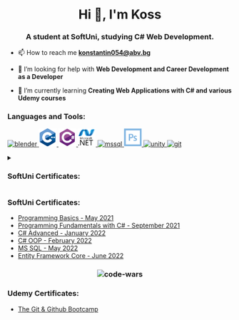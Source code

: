 <h1 align="center">Hi 👋, I'm Koss</h1>
<h3 align="center">A student at SoftUni, studying C# Web Development.</h3>

- 📫 How to reach me **konstantin054@abv.bg**

- 🤝 I’m looking for help with **Web Development and Career Development as a Developer**

- 🌱 I’m currently learning **Creating Web Applications with C# and various Udemy courses**

<h3 align="left">Languages and Tools:</h3>
<p align="left"> <a href="https://www.blender.org/" target="_blank" rel="noreferrer"> <img src="https://download.blender.org/branding/community/blender_community_badge_white.svg" alt="blender" width="40" height="40"/> </a> <a href="https://www.w3schools.com/cpp/" target="_blank" rel="noreferrer"> <img src="https://raw.githubusercontent.com/devicons/devicon/master/icons/cplusplus/cplusplus-original.svg" alt="cplusplus" width="40" height="40"/> </a> <a href="https://www.w3schools.com/cs/" target="_blank" rel="noreferrer"> <img src="https://raw.githubusercontent.com/devicons/devicon/master/icons/csharp/csharp-original.svg" alt="csharp" width="40" height="40"/> </a> <a href="https://dotnet.microsoft.com/" target="_blank" rel="noreferrer"> <img src="https://raw.githubusercontent.com/devicons/devicon/master/icons/dot-net/dot-net-original-wordmark.svg" alt="dotnet" width="40" height="40"/> </a> <a href="https://www.microsoft.com/en-us/sql-server" target="_blank" rel="noreferrer"> <img src="https://www.svgrepo.com/show/303229/microsoft-sql-server-logo.svg" alt="mssql" width="40" height="40"/> </a> <a href="https://www.photoshop.com/en" target="_blank" rel="noreferrer"> <img src="https://raw.githubusercontent.com/devicons/devicon/master/icons/photoshop/photoshop-line.svg" alt="photoshop" width="40" height="40"/> </a> <a href="https://unity.com/" target="_blank" rel="noreferrer"> <img src="https://www.vectorlogo.zone/logos/unity3d/unity3d-icon.svg" alt="unity" width="40" height="40"/> </a> <a href="https://git-scm.com/" target="_blank" rel="noreferrer"> <img src="https://www.vectorlogo.zone/logos/git-scm/git-scm-icon.svg" alt="git" width="40" height="40"/> </a> </p>

<details>
  <summary><h3 align="left">SoftUni Certificates:</h3></summary>
  
  - [Programming Basics - May 2021](https://softuni.bg/certificates/details/107349/2e8ea6df)
  - [Programming Fundamentals with C# - September 2021](https://softuni.bg/certificates/details/119978/db1b63ec)
  - [C# Advanced - January 2022](https://softuni.bg/certificates/details/123612/196882b5)
  - [C# OOP - February 2022](https://softuni.bg/certificates/details/130950/25e362cb)
  - [MS SQL - May 2022](https://softuni.bg/certificates/details/134776/2ea011f0)
  - [Entity Framework Core - June 2022](https://softuni.bg/certificates/details/138307/97883558)
  
</details>
<h3 align="left">SoftUni Certificates:</h3>

- [Programming Basics - May 2021](https://softuni.bg/certificates/details/107349/2e8ea6df)
- [Programming Fundamentals with C# - September 2021](https://softuni.bg/certificates/details/119978/db1b63ec)
- [C# Advanced - January 2022](https://softuni.bg/certificates/details/123612/196882b5)
- [C# OOP - February 2022](https://softuni.bg/certificates/details/130950/25e362cb)
- [MS SQL - May 2022](https://softuni.bg/certificates/details/134776/2ea011f0)
- [Entity Framework Core - June 2022](https://softuni.bg/certificates/details/138307/97883558)

<h3 align="center"><img src="https://www.codewars.com/users/koss054%20/badges/large" alt="code-wars"></h3>

<h3 align="left">Udemy Certificates:</h3>

- [The Git & Github Bootcamp](https://udemy-certificate.s3.amazonaws.com/image/UC-21d5ef45-1525-450f-998d-4c2b98fdce58.jpg)
